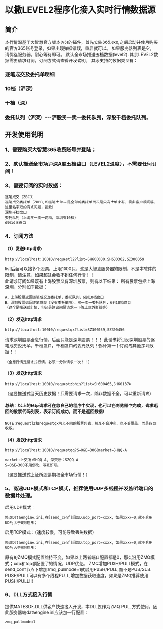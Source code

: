 # 以撒LEVEL2程序化接入实时行情数据源

## 简介
本行情源基于大智慧官方版本(v8)的插件，首先安装365.exe,之后启动并使用购买的官方365账号登录，如果出现弹框错误，重启就可以。
如果服务器列表是空，请优选服务器，耐心等待即可。
默认全市场推送五档数据(level2).
其余LEVEL2数据需要请求订阅，订阅方式请查看开发说明。
其余支持的数据类型有：
### 逐笔成交及委托单明细
### 10档（沪深）
### 千档（深）
### 委托队列（沪深）---沪股买一卖一委托队列，深股千档委托队列。

## 开发使用说明

### 1、需要购买大智慧365收费账号并登陆；

### 2、默认推送全市场沪深A股五档盘口（LEVEL2速度），不需要任何订阅！

### 3、需要订阅的实时数据：
```
逐笔成交（ZBCJ)
逐笔成交委托单（ZBDD,即逐笔大单--是全部的委托单而不是只有大单才有，很多客户很疑惑，这里名字取的有点问题，抱歉）
深圳千档盘口
委托队列（上海买一卖一两档，深圳有10档）
6到10档盘口
```
### 4、订阅方法
#### （1）发送http请求:
```
http://localhost:10010/requestl2?list=SH600000,SH600362,SZ300059
```
list后面可以接多个股票，上限1000只，这是大智慧服务器的限制，不是本软件的限制，请注意，如果超过会收不到任何行情！！	
此请求订阅如果既有上海股票又有深圳股票，则有以下结果：	   所有股票包括上海深圳，分别如下数据：
```
A、上海股票返回逐笔成交及委托单，委托队列，6到10档盘口	  
B、深圳股票返回逐笔成交（没有委托单哦），买一卖一委托队列，6到10档盘口
（这个是推送式行情，但还是建议间隔请求一下防止意外断线等）
```
#### （2）发送http请求
```
http://localhost:10010/requestqx?list=SZ300059,SZ300456	
```
请求深圳股票全息行情，后面只能是深圳股票！！！	
此请求将订阅深圳股票的逐笔成交委托单，千档盘口，千档盘口的委托队列！弥补第一个订阅的其他深圳数据！！	
```
（全息行情是请求式行情，必须一分钟请求一次！！）
```
#### （3）发送http请求
```
http://localhost:10010/requestzbhis?list=SH600465,SH601378
```
（这是推送式当天历史数据！只需要请求一次，除非数据不全，可以重新请求）
#### 总结：以上的http请求可在您自己的程序中实现，也可以在浏览器中完成，请求返回的股票代码列表，表示订阅成功，而不是返回数据!
```
NOTE:requestl2和requestqx可以不同的股票列表，相互不会冲突，也不会覆盖，而是各自收取。
```
#### （4）发送http请求
```
http://localhost:10010/requestqq?S=0&E=300&market=SHQQ-A
```
```
market:上交所:SHQQ-A, 深交所：SZQQ-A
S=0&E=300不用修改，写死即可。
```
（这是推送式上证所股票期权全市场行情！）

### 5、高速UDP模式和TCP模式，推荐使用UDP多线程并发监听端口的数据并处理。
启用UDP模式：
```
修改Dataengine.ini,在[send_conf]组加入udp_port=xxxx, 如果xxxx=0,就不启用UDP;大于0则启用；
```
启用TCP模式：（速度较慢，可能导致丢失数据）
```
修改Dataengine.ini,在[send_conf]组加入tcp_port=xxxx, 如果xxxx=0,就不启用UDP;大于0则启用；
```
原有的ZMQ模式配置维持不变，如果以上两者端口配置都是0，那么沿用ZMQ模式；udp和tcp都配置了的情况，UDP优先。
ZMQ增加PUSH/PULL模式，在send_conf节点下增加zmq_pullmode=1就启用PUSH/PULL,而不是PUB/SUB.
PUSH/PULL可以有多个线程PULL,增加数据获取速度，如果是ZMQ推荐使用PUSH/PULL!!!
### 6、DLL方式接入行情
提供MATESDK.DLL供客户快速接入开发，本DLL仅作为ZMQ PULL方式使用，因此服务器端dataengine.ini应该加一行配置：
```
zmq_pullmode=1
```
